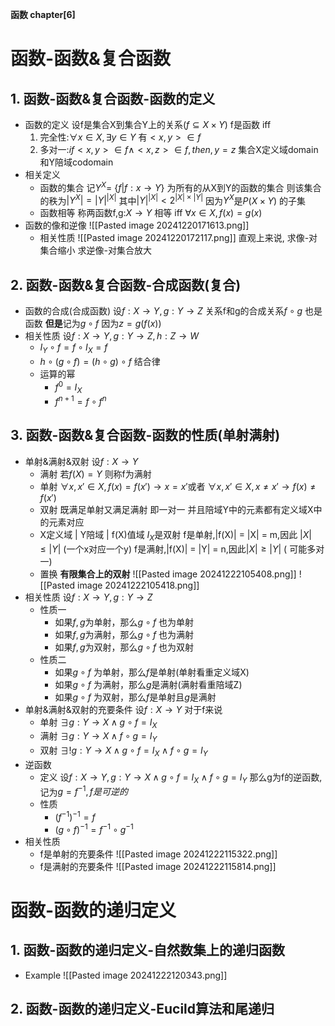**函数 chapter[6]**
# 函数-函数&复合函数
## 1. 函数-函数&复合函数-函数的定义
- 函数的定义
	设f是集合X到集合Y上的关系($f\subseteq X\times Y$) f是函数 iff
	1. 完全性:$\forall x \in X,\exists y \in Y$ 有$<x,y> \in f$
	2. 多对一:$if <x,y> \in f \land <x,z> \in f ,then,y = z$
	集合X定义域domain和Y陪域codomain
- 相关定义
	- 函数的集合
		记$Y^X =$ {$f | f:x\rightarrow Y$} 为所有的从X到Y的函数的集合
		则该集合的秩为$|Y^{X}| = |Y|^{|X|}$
		其中$|Y|^{|X|} < 2^{|X|\times|Y|}$ 因为$Y^X$是$P(X\times Y)$ 的子集
	- 函数相等
		称两函数f,g:$X\rightarrow Y$ 相等 iff $\forall x \in X,f(x) = g(x)$
- 函数的像和逆像
	![[Pasted image 20241220171613.png]]
	- 相关性质
		![[Pasted image 20241220172117.png]]
		直观上来说,
		求像-对集合缩小
		求逆像-对集合放大
## 2. 函数-函数&复合函数-合成函数(复合)
- 函数的合成(合成函数)
	设$f:X\rightarrow Y,g:Y\rightarrow Z$
	关系f和g的合成关系$f\circ g$ 也是函数
	**但是**记为$g\circ f$ 因为$z = g(f(x))$
- 相关性质
	设$f:X\rightarrow Y,g:Y\rightarrow Z,h:Z\rightarrow W$
	- $I_Y\circ f = f\circ I_X = f$
	- $h\circ(g\circ f) = (h\circ g)\circ f$ 结合律
	- 运算的幂
		- $f^0 = I_X$
		- $f^{n+1} = f\circ f^n$
## 3. 函数-函数&复合函数-函数的性质(单射满射)
- 单射&满射&双射
	设$f:X\rightarrow Y$
	- 满射
		若$f(X) = Y$ 则称f为满射
	- 单射
		$\forall x,x' \in X, f(x) = f(x') \rightarrow x = x'$或者
		$\forall x,x'\in X,x\neq x' \rightarrow f(x) \neq f(x')$
	- 双射
		既满足单射又满足满射
		即一对一 并且陪域Y中的元素都有定义域X中的元素对应
	- X定义域 | Y陪域 | f(X)值域
		$I_X$是双射
		f是单射,|f(X)| = |X| = m,因此 $|X|\leq |Y|$ (一个x对应一个y)
		f是满射,|f(X)| = |Y| = n,因此$|X|\geq |Y|$ ( 可能多对一)
	- 置换
		**有限集合上的双射**
		![[Pasted image 20241222105408.png]]
		![[Pasted image 20241222105418.png]]
- 相关性质
	设$f:X\rightarrow Y,g:Y\rightarrow Z$
	- 性质一
		- 如果$f,g$为单射，那么$g\circ f$ 也为单射
		- 如果$f,g$为满射，那么$g\circ f$ 也为满射
		- 如果$f,g$为双射，那么$g\circ f$ 也为双射
	- 性质二
		- 如果$g\circ f$ 为单射，那么$f$是单射(单射看重定义域X)
		- 如果$g\circ f$ 为满射，那么$g$是满射(满射看重陪域Z)
		- 如果$g\circ f$ 为双射，那么$f$是单射且$g$是满射
- 单射&满射&双射的充要条件
	设$f:X\rightarrow Y$  对于f来说
	- 单射
		$\exists g:Y\rightarrow X \land g\circ f = I_X$
	- 满射
		$\exists g:Y\rightarrow X \land f\circ g = I_Y$
	- 双射
		$\exists !g:Y\rightarrow X \land g\circ f = I_X \land f\circ g = I_Y$
- 逆函数
	- 定义
		设$f:X\rightarrow Y,g:Y\rightarrow X \land g\circ f = I_X \land f\circ g = I_Y$
		那么g为f的逆函数,记为$g = f^{-1},f是可逆的$
	- 性质
		- $(f^{-1})^{-1} = f$
		- $(g\circ f)^{-1} = f^{-1} \circ g^{-1}$
- 相关性质
	- f是单射的充要条件
		![[Pasted image 20241222115322.png]]
	- f是满射的充要条件
		![[Pasted image 20241222115814.png]]
# 函数-函数的递归定义
## 1. 函数-函数的递归定义-自然数集上的递归函数
- Example
	![[Pasted image 20241222120343.png]]
## 2. 函数-函数的递归定义-Eucild算法和尾递归
